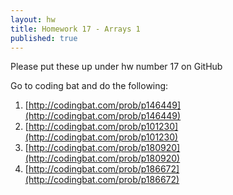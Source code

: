 ```yaml
---
layout: hw
title: Homework 17 - Arrays 1
published: true
---
```


Please put these up under hw number 17 on GitHub

Go to coding bat and do the following:

 1. [http://codingbat.com/prob/p146449](http://codingbat.com/prob/p146449)
 2. [http://codingbat.com/prob/p101230](http://codingbat.com/prob/p101230)
 3. [http://codingbat.com/prob/p180920](http://codingbat.com/prob/p180920)
 4. [http://codingbat.com/prob/p186672](http://codingbat.com/prob/p186672)

